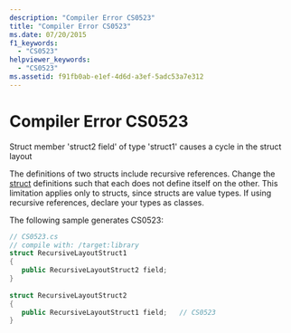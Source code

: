 ```yaml
---
description: "Compiler Error CS0523"
title: "Compiler Error CS0523"
ms.date: 07/20/2015
f1_keywords: 
  - "CS0523"
helpviewer_keywords: 
  - "CS0523"
ms.assetid: f91fb0ab-e1ef-4d6d-a3ef-5adc53a7e312
---
```

# Compiler Error CS0523
Struct member 'struct2 field' of type 'struct1' causes a cycle in the struct layout  
  
 The definitions of two structs include recursive references. Change the [struct](../builtin-types/struct.md) definitions such that each does not define itself on the other. This limitation applies only to structs, since structs are value types. If using recursive references, declare your types as classes.  
  
 The following sample generates CS0523:  
  
```csharp  
// CS0523.cs  
// compile with: /target:library  
struct RecursiveLayoutStruct1  
{  
   public RecursiveLayoutStruct2 field;  
}  
  
struct RecursiveLayoutStruct2  
{  
   public RecursiveLayoutStruct1 field;   // CS0523  
}  
```
